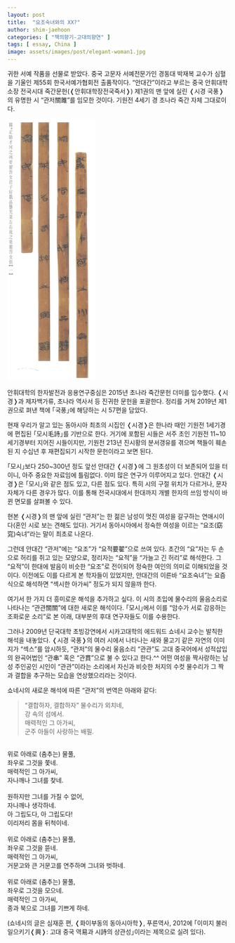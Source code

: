 ```yaml
---
layout: post
title:  "요조숙녀와의 XX?"
author: shim-jaehoon
categories: [ "책의향기-고대의향연" ] 
tags: [ essay, China ] 
image: assets/images/post/elegant-woman1.jpg
---
```


귀한 서예 작품을 선물로 받았다. 중국 고문자 서예전문가인 경동대 박재복 교수가 심혈을 기울인 제55회 한국서예가협회전 출품작이다. “안대간”이라고 부르는 중국 안휘대학 소장 전국시대 죽간문헌(&#10092;안휘대학장전국죽서&#10093;) 제1권의 맨 앞에 실린 &#10092;시경 국풍&#10093;의 유명한 시 “관저關雎”를 임모한 것이다. 기원전 4세기 경 초나라 죽간 자체 그대로이다.

![](/assets/images/post/elegant-woman2.jpg)

안휘대학의 한자발전과 응용연구중심은 2015년 초나라 죽간문헌 더미를 입수했다. &#10092;시경&#10093;과 제자백가류, 초나라 역사서 등 진귀한 문헌을 포괄한다. 정리를 거쳐 2019년 제1권으로 펴낸 책에 ｢국풍｣에 해당하는 시 57편을 담았다.

현재 우리가 알고 있는 동아시아 최초의 시집인 &#10092;시경&#10093;은 한나라 때인 기원전 1세기경에 편집된 ｢모시毛詩｣를 기반으로 한다. 거기에 포함된 시들은 서주 초인 기원전 11~10세기경부터 지어진 시들이지만, 기원전 213년 진시황의 분서갱유를 겪으며 책들이 훼손된 지 수십년 후 재편집되기 시작한 문헌이라고 보면 된다.

｢모시｣보다 250~300년 정도 앞선 안대간 &#10092;시경&#10093;에 그 원초성이 더 보존되어 있을 터이니, 아주 중요한 자료임에 틀림없다. 이미 많은 연구가 이루어지고 있다. 안대간 &#10092;시경&#10093;은 ｢모시｣와 같은 점도 있고, 다른 점도 있다. 특히 시의 구절 위치가 다르거나, 문자 자체가 다른 경우가 많다. 이를 통해 전국시대에서 한대까지 개별 한자의 쓰임 방식이 바뀐 면모를 살펴볼 수 있다.

현본 &#10092;시경&#10093;의 맨 앞에 실린 “관저”는 한 젊은 남성이 멋진 여성을 갈구하는 연애시이다(혼인 시로 보는 견해도 있다). 거기서 동아시아에서 정숙한 여성을 이르는 “요조(窈窕)숙녀”라는 말이 최초로 나온다.

그런데 안대간 “관저”에는 “요조”가 “요적要翟”으로 쓰여 있다. 초간의 “요”자는 두 손으로 허리를 쥐고 있는 모양으로, 정리자는 “요적”을 “가늘고 긴 허리”로 해석한다. 그 “요적”이 한대에 발음이 비슷한 “요조”로 전이되어 정숙한 여인의 의미로 이해되었을 것이다. 이전에도 이를 다르게 본 학자들이 있었지만, 안대간의 이른바 “요조숙녀”는 요즘 식으로 해석하면 “섹시한 아가씨” 정도가 되지 않을까 한다.

여기서 한 가지 더 흥미로운 해석을 추가하고 싶다. 이 시의 초입에 물수리의 울음소리로 나타나는 “관관關關”에 대한 새로운 해석이다. ｢모시｣에서 이를 “암수가 서로 감응하는 조화로운 소리”로 본 이래, 대부분의 후대 연구자들도 이를 수용한다.

그러나 2009년 단국대학 초빙강연에서 시카고대학의 에드워드 쇼네시 교수는 발칙한 해석을 내놓았다. &#10092;시경 국풍&#10093;의 여러 시에서 나타나는 새와 물고기 같은 자연의 이미지가 “섹스”를 암시하듯, “관저”의 물수리 울음소리 “관관”도 고대 중국어에서 성적삽입의 완곡어법인 “관串” 혹은 “관貫”으로 불 수 있다고 한다.^^ 어떤 여성을 짝사랑하는 남성 주인공인 시인이 “관관”이라는 소리에서 자신과 비슷한 처지의 수컷 물수리가 그 짝과 결합을 추구하는 모습을 연상했으리라는 것이다.

쇼네시의 새로운 해석에 따른 “관저”의 번역은 아래와 같다:

> “결합하자, 결합하자” 물수리가 외치네,<br>
강 속의 섬에서.<br>
매력적인 그 아가씨,<br>
군주 아들이 사랑하는 배필.<br>
<br>
위로 아래로 (춤추는) 물풀,<br>
좌우로 그것을 쫓네.<br>
매력적인 그 아가씨,<br>
자나깨나 그녀를 찾네.<br>
<br>
원하지만 그녀를 가질 수 없어,<br>
자나깨나 생각하네.<br>
아 그립도다, 아 그립도다!<br>
이리저리 몸을 뒤척이네.<br>
<br>
위로 아래로 (춤추는) 물풀,<br>
좌우로 그것을 뜯네.<br>
매력적인 그 아가씨,<br>
거문고와 큰 거문고를 연주하며 그녀와 벗하네.<br>
<br>
위로 아래로 (춤추는) 물풀,<br>
좌우로 그것을 모으네.<br>
매력적인 그 아가씨,<br>
종과 북으로 그녀를 기쁘게 하네.<br>


(쇼네시의 글은 심재훈 편, &#10092;화이부동의 동아시아학&#10093;, 푸른역사, 2012에 ｢이미지 불러일으키기&#10092;興&#10093;: 고대 중국 역易과 시詩의 상관성｣이라는 제목으로 실려 있다).

